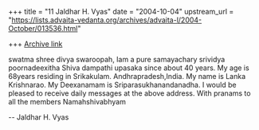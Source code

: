 +++
title = "11 Jaldhar H. Vyas"
date = "2004-10-04"
upstream_url = "https://lists.advaita-vedanta.org/archives/advaita-l/2004-October/013536.html"

+++
[Archive link](https://lists.advaita-vedanta.org/archives/advaita-l/2004-October/013536.html)

 swatma shree divya swaroopah,
            Iam a pure samayachary srividya poornadeexitha Shiva
dampathi upasaka since about 40 years.  My age is 68years residing in
Srikakulam. Andhrapradesh,India.  My name is Lanka Krishnarao.  My
Deexanamam is Sriparasukhanandanadha. I would be pleased to receive
daily messages at the above address. With pranams to all the members
Namahshivabhyam



-- 
Jaldhar H. Vyas <jaldhar at braincells.com>

